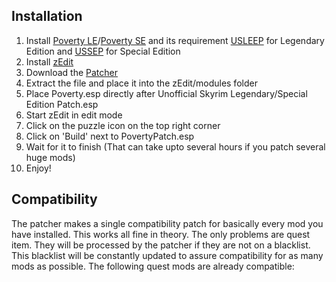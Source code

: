## Installation
1. Install [Poverty LE](https://www.nexusmods.com/skyrim/mods/96891)/[Poverty SE](https://www.nexusmods.com/skyrimspecialedition/mods/24712) and its requirement [USLEEP](https://www.nexusmods.com/skyrim/mods/71214) for Legendary Edition and [USSEP](https://www.nexusmods.com/skyrimspecialedition/mods/266) for Special Edition
2. Install [zEdit](https://github.com/z-edit/zedit/releases)
3. Download the [Patcher](https://github.com/Elscrux/Poverty-by-evrymetul-Automated-xEdit-zEdit-Patcher/releases)
4. Extract the file and place it into the zEdit/modules folder
5. Place Poverty.esp directly after Unofficial Skyrim Legendary/Special Edition Patch.esp
6. Start zEdit in edit mode
7. Click on the puzzle icon on the top right corner
8. Click on 'Build' next to PovertyPatch.esp
9. Wait for it to finish (That can take upto several hours if you patch several huge mods)
10. Enjoy!

## Compatibility
The patcher makes a single compatibility patch for basically every mod you have installed. This works all fine in theory.
The only problems are quest item. They will be processed by the patcher if they are not on a blacklist.
This blacklist will be constantly updated to assure compatibility for as many mods as possible.
The following quest mods are already compatible:
